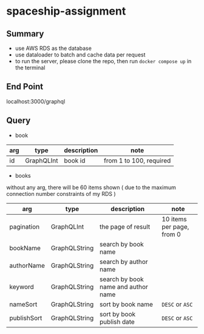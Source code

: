 # spaceship-assignment

## Summary

- use AWS RDS as the database
- use dataloader to batch and cache data per request
- to run the server, please clone the repo, then run `docker compose up` in the terminal

## End Point

localhost:3000/graphql

## Query
- book

| arg | type       | description | note                    |
| --- | ---------- | ----------- | ----------------------- |
| id  | GraphQLInt | book id     | from 1 to 100, required |

- books

without any arg, there will be 60 items shown ( due to the maximum connection number constraints of my RDS )

| arg         | type          | description                         | note                      |
| ----------- | ------------- | ----------------------------------- | ------------------------- |
| pagination  | GraphQLInt    | the page of result                  | 10 items per page, from 0 |
| bookName    | GraphQLString | search by book name                 |                           |
| authorName  | GraphQLString | search by author name               |                           |
| keyword     | GraphQLString | search by book name and author name |                           |
| nameSort    | GraphQLString | sort by book name                   | `DESC` or `ASC`           |
| publishSort | GraphQLString | sort by book publish date           | `DESC` or `ASC`           |

